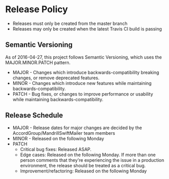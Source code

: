 # Release Policy

* Releases must only be created from the master branch
* Releases may only be created when the latest Travis CI build is passing

## Semantic Versioning

As of 2016-04-27, this project follows Semantic Versioning, which uses the MAJOR.MINOR.PATCH pattern.

* MAJOR - Changes which introduce backwards-compatibility breaking changes, or remove deprecated features.
* MINOR - Changes which introduce new features while maintaining backwards-compatibility.
* PATCH - Bug fixes, or changes to improve performance or usability while maintaining backwards-compatibility.

## Release Schedule

* MAJOR - Release dates for major changes are decided by the AccordGroup/MandrillSwiftMailer team members
* MINOR - Released on the following Monday
* PATCH
    * Critical bug fixes: Released ASAP.
    * Edge cases: Released on the following Monday. If more than one person comments that they're experiencing the issue in a production environment, the release should be treated as a critical bug.
    * Improvement/refactoring: Released on the following Monday 